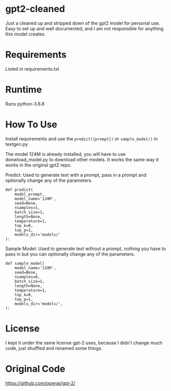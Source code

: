 # gpt2-cleaned
Just a cleaned up and stripped down of the gpt2 model for personal use. Easy to set up and well documented, and I am not responsible for anything this model creates.

# Requirements 
Listed in requirements.txt

# Runtime
Runs python-3.6.8

# How To Use
Install requirements and use the `predict({prompt})` or `sample_model()` in textgen.py

The model 124M is already installed, you will have to use donwload_model.py to download other models. It works the same way it works in the original gpt2 repo.

Predict:
Used to generate text with a prompt, pass in a prompt and optionally change any of the parameters.

```
def predict(
    model_prompt,
    model_name='124M',
    seed=None,
    nsamples=1,
    batch_size=1,
    length=None,
    temperature=1,
    top_k=0,
    top_p=1,
    models_dir='models/'
):
```
Sample Model:
Used to generate text without a prompt, nothing you have to pass in but you can optionally change any of the parameters.

```
def sample_model(
    model_name='124M',
    seed=None,
    nsamples=0,
    batch_size=1,
    length=None,
    temperature=1,
    top_k=0,
    top_p=1,
    models_dir='models/',
):
```

# License
I kept it under the same license gpt-2 uses, because I didn't change much code, just shuffled and renamed some things.

# Original Code
https://github.com/openai/gpt-2/
